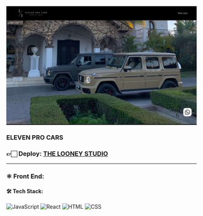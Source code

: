<img align="center" src="./public/hero.jpeg">

<h3>ELEVEN PRO CARS</h3>

<h3>👉🏻 <b>Deploy: <a href="https://elevenprocars.com">THE LOONEY STUDIO</a></b></h3>

<hr/>

### ⚛️ Front End:

#### 🛠️ Tech Stack:

![JavaScript](https://img.shields.io/badge/JavaScript-F7DF1E?style=for-the-badge&logo=JavaScript&logoColor=black) 
![React](https://img.shields.io/badge/React-61DAFB?style=for-the-badge&logo=React&logoColor=white) 
![HTML](https://img.shields.io/badge/HTML5-E34F26?style=for-the-badge&logo=HTML5&logoColor=white) 
![CSS](https://img.shields.io/badge/CSS3-1572B6?style=for-the-badge&logo=CSS3&logoColor=white)